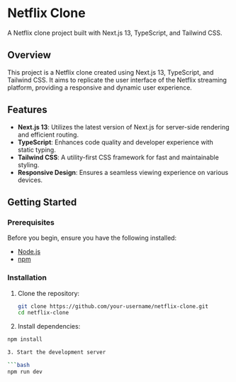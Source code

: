 # Netflix Clone

A Netflix clone project built with Next.js 13, TypeScript, and Tailwind CSS.

## Overview

This project is a Netflix clone created using Next.js 13, TypeScript, and Tailwind CSS. It aims to replicate the user interface of the Netflix streaming platform, providing a responsive and dynamic user experience.

## Features

- **Next.js 13**: Utilizes the latest version of Next.js for server-side rendering and efficient routing.
- **TypeScript**: Enhances code quality and developer experience with static typing.
- **Tailwind CSS**: A utility-first CSS framework for fast and maintainable styling.
- **Responsive Design**: Ensures a seamless viewing experience on various devices.

## Getting Started

### Prerequisites

Before you begin, ensure you have the following installed:

- [Node.js](https://nodejs.org/)
- [npm](https://www.npmjs.com/)

### Installation

1. Clone the repository:

   ```bash
   git clone https://github.com/your-username/netflix-clone.git
   cd netflix-clone

2. Install dependencies:

```bash 
npm install 

3. Start the development server

```bash
npm run dev

